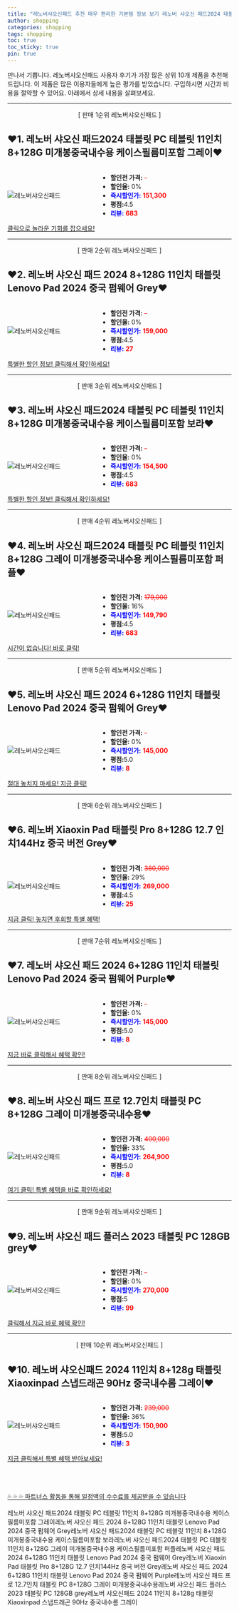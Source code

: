 ```yaml
---
title: "레노버샤오신패드 추천 매우 편리한 기본템 정보 보기 레노버 샤오신 패드2024 태블릿 PC"
author: shopping
categories: shopping
tags: shopping
toc: true
toc_sticky: true
pin: true
---
```

만나서 기쁩니다.  레노버샤오신패드 사용자 후기가 가장 많은 상위 10개 제품을 추천해드립니다. 이 제품은 많은 이용자들에게 높은 평가를 받았습니다. 구입하시면 시간과 비용을 절약할 수 있어요. 아래에서 상세 내용을 살펴보세요.

---
<p class="toplist" style="margin: 0 auto; display: block; width: fit-content;">[ 판매 1순위 레노버샤오신패드 ]</p>

<h2><strong>❤️1. 레노버 샤오신 패드2024 태블릿 PC 테블릿 11인치 8+128G 미개봉중국내수용 케이스필름미포함 그레이❤️</strong></h2>

<div style="display: flex; align-items: center;">
    <div style="flex: 0.4;">
        <img src="https://thumbnail7.coupangcdn.com/thumbnails/remote/230x230ex/image/vendor_inventory/35d5/7e902a2db98d39be8d2aa2b35cce694448b3bcbc1d5705e92da804949757.jpg" alt="레노버샤오신패드" style="max-width: 100%;">
    </div>
    <div style="flex: 0.6; margin-left: 10px;">
        <ul>
            <li><strong>할인전 가격:</strong> <del style="color: red;">-</del></li>
            <li><strong>할인율:</strong> 0%</li>
            <li><span style='color:blue'><strong>즉시할인가:</strong></span> <span style='color:red'><strong>151,300</strong></span></li>
            <li><strong>평점:</strong>4.5</li>
            <li><span style='color:blue'><strong>리뷰:</strong></span> <span style='color:red'><strong>683</strong></span></li>
        </ul>
    </div>
</div>
<div class="center">
    <a href="https://William4Davisa.github.io?lptag=AF9450613&subid=githubio&pageKey=7730268923&traceid=V0-153&itemId=20770590523&vendorItemId=87865983094" class="myButton">
        클릭으로 놀라운 기회를 잡으세요!
    </a>
</div>


---
<p class="toplist" style="margin: 0 auto; display: block; width: fit-content;">[ 판매 2순위 레노버샤오신패드 ]</p>

<h2><strong>❤️2. 레노버 샤오신 패드 2024 8+128G 11인치 태블릿 Lenovo Pad 2024 중국 펌웨어 Grey❤️</strong></h2>

<div style="display: flex; align-items: center;">
    <div style="flex: 0.4;">
        <img src="https://thumbnail6.coupangcdn.com/thumbnails/remote/230x230ex/image/vendor_inventory/806b/cf02a4d76fa4601c8655292003bc6822f5689bdae3bfa0ad81ef4cce596a.jpg" alt="레노버샤오신패드" style="max-width: 100%;">
    </div>
    <div style="flex: 0.6; margin-left: 10px;">
        <ul>
            <li><strong>할인전 가격:</strong> <del style="color: red;">-</del></li>
            <li><strong>할인율:</strong> 0%</li>
            <li><span style='color:blue'><strong>즉시할인가:</strong></span> <span style='color:red'><strong>159,000</strong></span></li>
            <li><strong>평점:</strong>4.5</li>
            <li><span style='color:blue'><strong>리뷰:</strong></span> <span style='color:red'><strong>27</strong></span></li>
        </ul>
    </div>
</div>
<div class="center">
    <a href="https://William4Davisa.github.io?lptag=AF9450613&subid=githubio&pageKey=7712775361&traceid=V0-153&itemId=20678846428&vendorItemId=87590003888" class="myButton">
        특별한 할인 정보! 클릭해서 확인하세요!
    </a>
</div>


---
<p class="toplist" style="margin: 0 auto; display: block; width: fit-content;">[ 판매 3순위 레노버샤오신패드 ]</p>

<h2><strong>❤️3. 레노버 샤오신 패드2024 태블릿 PC 테블릿 11인치 8+128G 미개봉중국내수용 케이스필름미포함 보라❤️</strong></h2>

<div style="display: flex; align-items: center;">
    <div style="flex: 0.4;">
        <img src="https://thumbnail10.coupangcdn.com/thumbnails/remote/230x230ex/image/vendor_inventory/46b9/aec64800b5853bfdb82eb9429401b93dba4a679afe530e5894f2c1502064.jpg" alt="레노버샤오신패드" style="max-width: 100%;">
    </div>
    <div style="flex: 0.6; margin-left: 10px;">
        <ul>
            <li><strong>할인전 가격:</strong> <del style="color: red;">-</del></li>
            <li><strong>할인율:</strong> 0%</li>
            <li><span style='color:blue'><strong>즉시할인가:</strong></span> <span style='color:red'><strong>154,500</strong></span></li>
            <li><strong>평점:</strong>4.5</li>
            <li><span style='color:blue'><strong>리뷰:</strong></span> <span style='color:red'><strong>683</strong></span></li>
        </ul>
    </div>
</div>
<div class="center">
    <a href="https://William4Davisa.github.io?lptag=AF9450613&subid=githubio&pageKey=7730268923&traceid=V0-153&itemId=20770590521&vendorItemId=87865983123" class="myButton">
        특별한 할인 정보! 클릭해서 확인하세요!
    </a>
</div>


---
<p class="toplist" style="margin: 0 auto; display: block; width: fit-content;">[ 판매 4순위 레노버샤오신패드 ]</p>

<h2><strong>❤️4. 레노버 샤오신 패드2024 태블릿 PC 테블릿 11인치 8+128G 그레이 미개봉중국내수용 케이스필름미포함 퍼플❤️</strong></h2>

<div style="display: flex; align-items: center;">
    <div style="flex: 0.4;">
        <img src="https://thumbnail10.coupangcdn.com/thumbnails/remote/230x230ex/image/vendor_inventory/826f/002bf651b44203b9966db11d5d5338d847b5bd2d69deec957fb65dab9905.jpg" alt="레노버샤오신패드" style="max-width: 100%;">
    </div>
    <div style="flex: 0.6; margin-left: 10px;">
        <ul>
            <li><strong>할인전 가격:</strong> <del style="color: red;">179,000</del></li>
            <li><strong>할인율:</strong> 16%</li>
            <li><span style='color:blue'><strong>즉시할인가:</strong></span> <span style='color:red'><strong>149,790</strong></span></li>
            <li><strong>평점:</strong>4.5</li>
            <li><span style='color:blue'><strong>리뷰:</strong></span> <span style='color:red'><strong>683</strong></span></li>
        </ul>
    </div>
</div>
<div class="center">
    <a href="https://William4Davisa.github.io?lptag=AF9450613&subid=githubio&pageKey=7730268923&traceid=V0-153&itemId=21016391604&vendorItemId=88611678571" class="myButton">
        시간이 없습니다! 바로 클릭!
    </a>
</div>


---
<p class="toplist" style="margin: 0 auto; display: block; width: fit-content;">[ 판매 5순위 레노버샤오신패드 ]</p>

<h2><strong>❤️5. 레노버 샤오신 패드 2024 6+128G 11인치 태블릿 Lenovo Pad 2024 중국 펌웨어 Grey❤️</strong></h2>

<div style="display: flex; align-items: center;">
    <div style="flex: 0.4;">
        <img src="https://thumbnail6.coupangcdn.com/thumbnails/remote/230x230ex/image/vendor_inventory/e7b7/8afee2f2d5feed953802c1dc7a0550457ea5df262175ce7b95bfc722d57a.jpg" alt="레노버샤오신패드" style="max-width: 100%;">
    </div>
    <div style="flex: 0.6; margin-left: 10px;">
        <ul>
            <li><strong>할인전 가격:</strong> <del style="color: red;">-</del></li>
            <li><strong>할인율:</strong> 0%</li>
            <li><span style='color:blue'><strong>즉시할인가:</strong></span> <span style='color:red'><strong>145,000</strong></span></li>
            <li><strong>평점:</strong>5.0</li>
            <li><span style='color:blue'><strong>리뷰:</strong></span> <span style='color:red'><strong>8</strong></span></li>
        </ul>
    </div>
</div>
<div class="center">
    <a href="https://William4Davisa.github.io?lptag=AF9450613&subid=githubio&pageKey=7776834445&traceid=V0-153&itemId=21009554091&vendorItemId=88073196118" class="myButton">
        절대 놓치지 마세요! 지금 클릭!
    </a>
</div>


---
<p class="toplist" style="margin: 0 auto; display: block; width: fit-content;">[ 판매 6순위 레노버샤오신패드 ]</p>

<h2><strong>❤️6. 레노버 Xiaoxin Pad 태블릿 Pro 8+128G 12.7 인치144Hz 중국 버전 Grey❤️</strong></h2>

<div style="display: flex; align-items: center;">
    <div style="flex: 0.4;">
        <img src="https://thumbnail8.coupangcdn.com/thumbnails/remote/230x230ex/image/vendor_inventory/d85e/ddfa79063c14c73c938e5486291b239576b84236b692becf04d2047c6601.jpg" alt="레노버샤오신패드" style="max-width: 100%;">
    </div>
    <div style="flex: 0.6; margin-left: 10px;">
        <ul>
            <li><strong>할인전 가격:</strong> <del style="color: red;">380,000</del></li>
            <li><strong>할인율:</strong> 29%</li>
            <li><span style='color:blue'><strong>즉시할인가:</strong></span> <span style='color:red'><strong>269,000</strong></span></li>
            <li><strong>평점:</strong>4.5</li>
            <li><span style='color:blue'><strong>리뷰:</strong></span> <span style='color:red'><strong>25</strong></span></li>
        </ul>
    </div>
</div>
<div class="center">
    <a href="https://William4Davisa.github.io?lptag=AF9450613&subid=githubio&pageKey=7672908336&traceid=V0-153&itemId=20473245282&vendorItemId=88264433450" class="myButton">
        지금 클릭! 놓치면 후회할 특별 혜택!
    </a>
</div>


---
<p class="toplist" style="margin: 0 auto; display: block; width: fit-content;">[ 판매 7순위 레노버샤오신패드 ]</p>

<h2><strong>❤️7. 레노버 샤오신 패드 2024 6+128G 11인치 태블릿 Lenovo Pad 2024 중국 펌웨어 Purple❤️</strong></h2>

<div style="display: flex; align-items: center;">
    <div style="flex: 0.4;">
        <img src="https://thumbnail6.coupangcdn.com/thumbnails/remote/230x230ex/image/vendor_inventory/e7b7/8afee2f2d5feed953802c1dc7a0550457ea5df262175ce7b95bfc722d57a.jpg" alt="레노버샤오신패드" style="max-width: 100%;">
    </div>
    <div style="flex: 0.6; margin-left: 10px;">
        <ul>
            <li><strong>할인전 가격:</strong> <del style="color: red;">-</del></li>
            <li><strong>할인율:</strong> 0%</li>
            <li><span style='color:blue'><strong>즉시할인가:</strong></span> <span style='color:red'><strong>145,000</strong></span></li>
            <li><strong>평점:</strong>5.0</li>
            <li><span style='color:blue'><strong>리뷰:</strong></span> <span style='color:red'><strong>8</strong></span></li>
        </ul>
    </div>
</div>
<div class="center">
    <a href="https://William4Davisa.github.io?lptag=AF9450613&subid=githubio&pageKey=7776834445&traceid=V0-153&itemId=21340138824&vendorItemId=88398405455" class="myButton">
        지금 바로 클릭해서 혜택 확인!
    </a>
</div>


---
<p class="toplist" style="margin: 0 auto; display: block; width: fit-content;">[ 판매 8순위 레노버샤오신패드 ]</p>

<h2><strong>❤️8. 레노버 샤오신 패드 프로 12.7인치 태블릿 PC 8+128G 그레이 미개봉중국내수용❤️</strong></h2>

<div style="display: flex; align-items: center;">
    <div style="flex: 0.4;">
        <img src="https://thumbnail6.coupangcdn.com/thumbnails/remote/230x230ex/image/vendor_inventory/8581/ac145a4a40cdab15db3d2f9f228ae722da78e677919efdfddf77dde98d51.jpg" alt="레노버샤오신패드" style="max-width: 100%;">
    </div>
    <div style="flex: 0.6; margin-left: 10px;">
        <ul>
            <li><strong>할인전 가격:</strong> <del style="color: red;">400,000</del></li>
            <li><strong>할인율:</strong> 33%</li>
            <li><span style='color:blue'><strong>즉시할인가:</strong></span> <span style='color:red'><strong>264,900</strong></span></li>
            <li><strong>평점:</strong>5.0</li>
            <li><span style='color:blue'><strong>리뷰:</strong></span> <span style='color:red'><strong>8</strong></span></li>
        </ul>
    </div>
</div>
<div class="center">
    <a href="https://William4Davisa.github.io?lptag=AF9450613&subid=githubio&pageKey=7501310166&traceid=V0-153&itemId=19636559394&vendorItemId=86742861512" class="myButton">
        여기 클릭! 특별 혜택을 바로 확인하세요!
    </a>
</div>


---
<p class="toplist" style="margin: 0 auto; display: block; width: fit-content;">[ 판매 9순위 레노버샤오신패드 ]</p>

<h2><strong>❤️9. 레노버 샤오신 패드 플러스 2023 태블릿 PC 128GB grey❤️</strong></h2>

<div style="display: flex; align-items: center;">
    <div style="flex: 0.4;">
        <img src="https://thumbnail7.coupangcdn.com/thumbnails/remote/230x230ex/image/vendor_inventory/819f/f80c96f13ab5d49a9292dc2253343921d3d9ba42ae150205829bac1b53c7.jpg" alt="레노버샤오신패드" style="max-width: 100%;">
    </div>
    <div style="flex: 0.6; margin-left: 10px;">
        <ul>
            <li><strong>할인전 가격:</strong> <del style="color: red;">-</del></li>
            <li><strong>할인율:</strong> 0%</li>
            <li><span style='color:blue'><strong>즉시할인가:</strong></span> <span style='color:red'><strong>270,000</strong></span></li>
            <li><strong>평점:</strong>5</li>
            <li><span style='color:blue'><strong>리뷰:</strong></span> <span style='color:red'><strong>99</strong></span></li>
        </ul>
    </div>
</div>
<div class="center">
    <a href="https://William4Davisa.github.io?lptag=AF9450613&subid=githubio&pageKey=8065126404&traceid=V0-153&itemId=22680612687&vendorItemId=89716829545" class="myButton">
        클릭해서 지금 바로 혜택 확인!
    </a>
</div>


---
<p class="toplist" style="margin: 0 auto; display: block; width: fit-content;">[ 판매 10순위 레노버샤오신패드 ]</p>

<h2><strong>❤️10. 레노버 샤오신패드 2024 11인치 8+128g 태블릿 Xiaoxinpad 스냅드래곤 90Hz 중국내수롬 그레이❤️</strong></h2>

<div style="display: flex; align-items: center;">
    <div style="flex: 0.4;">
        <img src="https://thumbnail8.coupangcdn.com/thumbnails/remote/230x230ex/image/vendor_inventory/0e39/7dcf44b9ef15d0291933367952b5bab35f6d5b675c9474197fd1fb385528.jpg" alt="레노버샤오신패드" style="max-width: 100%;">
    </div>
    <div style="flex: 0.6; margin-left: 10px;">
        <ul>
            <li><strong>할인전 가격:</strong> <del style="color: red;">239,000</del></li>
            <li><strong>할인율:</strong> 36%</li>
            <li><span style='color:blue'><strong>즉시할인가:</strong></span> <span style='color:red'><strong>150,900</strong></span></li>
            <li><strong>평점:</strong>5.0</li>
            <li><span style='color:blue'><strong>리뷰:</strong></span> <span style='color:red'><strong>3</strong></span></li>
        </ul>
    </div>
</div>
<div class="center">
    <a href="https://William4Davisa.github.io?lptag=AF9450613&subid=githubio&pageKey=7760136268&traceid=V0-153&itemId=20924424327&vendorItemId=87991234906" class="myButton">
        지금 클릭해서 특별 혜택 받아보세요!
    </a>
</div>

<br><br><br>[💦 💦 💦 파트너스 활동을 통해 일정액의 수수료를 제공받을 수 있습니다](https://link.coupang.com/a/bcpT2c)<br><br>레노버 샤오신 패드2024 태블릿 PC 테블릿 11인치 8+128G 미개봉중국내수용 케이스필름미포함 그레이레노버 샤오신 패드 2024 8+128G 11인치 태블릿 Lenovo Pad 2024 중국 펌웨어 Grey레노버 샤오신 패드2024 태블릿 PC 테블릿 11인치 8+128G 미개봉중국내수용 케이스필름미포함 보라레노버 샤오신 패드2024 태블릿 PC 테블릿 11인치 8+128G 그레이 미개봉중국내수용 케이스필름미포함 퍼플레노버 샤오신 패드 2024 6+128G 11인치 태블릿 Lenovo Pad 2024 중국 펌웨어 Grey레노버 Xiaoxin Pad 태블릿 Pro 8+128G 12.7 인치144Hz 중국 버전 Grey레노버 샤오신 패드 2024 6+128G 11인치 태블릿 Lenovo Pad 2024 중국 펌웨어 Purple레노버 샤오신 패드 프로 12.7인치 태블릿 PC 8+128G 그레이 미개봉중국내수용레노버 샤오신 패드 플러스 2023 태블릿 PC 128GB grey레노버 샤오신패드 2024 11인치 8+128g 태블릿 Xiaoxinpad 스냅드래곤 90Hz 중국내수롬 그레이